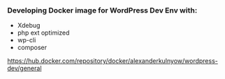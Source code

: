 ### Developing Docker image for WordPress Dev Env with:
* Xdebug
* php ext optimized
* wp-cli
* composer

https://hub.docker.com/repository/docker/alexanderkulnyow/wordpress-dev/general